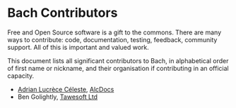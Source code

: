 Bach Contributors
=================

Free and Open Source software is a gift to the commons. There are many ways to
contribute: code, documentation, testing, feedback, community support. All of
this is important and valued work.

This document lists all significant contributors to Bach, in alphabetical order
of first name or nickname, and their organisation if contributing in an
official capacity.


* [Adrian Lucrèce Céleste](https://github.com/AdrianKoshka), [AlcDocs](https://github.com/AlcDocs)
* Ben Golightly, [Tawesoft Ltd](https://www.tawesoft.co.uk/)


